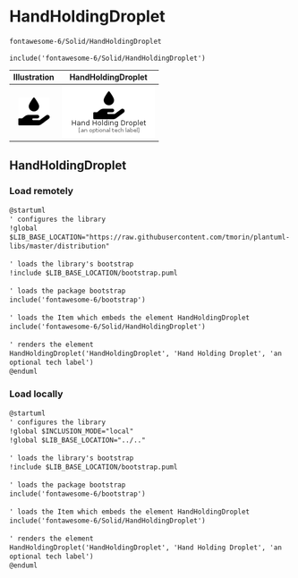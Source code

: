 # HandHoldingDroplet


```text
fontawesome-6/Solid/HandHoldingDroplet
```

```text
include('fontawesome-6/Solid/HandHoldingDroplet')
```



| Illustration | HandHoldingDroplet |
| :---: | :---: |
| ![illustration for Illustration](../../fontawesome-6/Solid/HandHoldingDroplet.png) | ![illustration for HandHoldingDroplet](../../fontawesome-6/Solid/HandHoldingDroplet.Local.png) |




## HandHoldingDroplet

### Load remotely
```plantuml
@startuml
' configures the library
!global $LIB_BASE_LOCATION="https://raw.githubusercontent.com/tmorin/plantuml-libs/master/distribution"

' loads the library's bootstrap
!include $LIB_BASE_LOCATION/bootstrap.puml

' loads the package bootstrap
include('fontawesome-6/bootstrap')

' loads the Item which embeds the element HandHoldingDroplet
include('fontawesome-6/Solid/HandHoldingDroplet')

' renders the element
HandHoldingDroplet('HandHoldingDroplet', 'Hand Holding Droplet', 'an optional tech label')
@enduml
```

### Load locally
```plantuml
@startuml
' configures the library
!global $INCLUSION_MODE="local"
!global $LIB_BASE_LOCATION="../.."

' loads the library's bootstrap
!include $LIB_BASE_LOCATION/bootstrap.puml

' loads the package bootstrap
include('fontawesome-6/bootstrap')

' loads the Item which embeds the element HandHoldingDroplet
include('fontawesome-6/Solid/HandHoldingDroplet')

' renders the element
HandHoldingDroplet('HandHoldingDroplet', 'Hand Holding Droplet', 'an optional tech label')
@enduml
```

